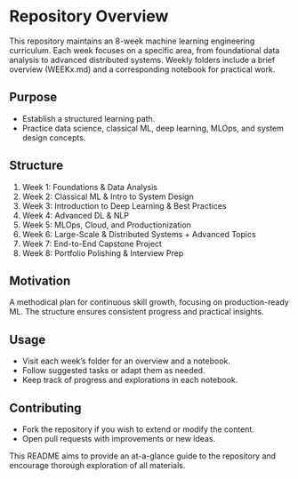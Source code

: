 # Repository Overview

This repository maintains an 8-week machine learning engineering curriculum. Each week focuses on a specific area, from foundational data analysis to advanced distributed systems. Weekly folders include a brief overview (WEEKx.md) and a corresponding notebook for practical work.

## Purpose
- Establish a structured learning path.  
- Practice data science, classical ML, deep learning, MLOps, and system design concepts.

## Structure
1. Week 1: Foundations & Data Analysis  
2. Week 2: Classical ML & Intro to System Design  
3. Week 3: Introduction to Deep Learning & Best Practices  
4. Week 4: Advanced DL & NLP  
5. Week 5: MLOps, Cloud, and Productionization  
6. Week 6: Large-Scale & Distributed Systems + Advanced Topics  
7. Week 7: End-to-End Capstone Project  
8. Week 8: Portfolio Polishing & Interview Prep  

## Motivation
A methodical plan for continuous skill growth, focusing on production-ready ML. The structure ensures consistent progress and practical insights.

## Usage
- Visit each week’s folder for an overview and a notebook.  
- Follow suggested tasks or adapt them as needed.  
- Keep track of progress and explorations in each notebook.

## Contributing
- Fork the repository if you wish to extend or modify the content.  
- Open pull requests with improvements or new ideas.

This README aims to provide an at-a-glance guide to the repository and encourage thorough exploration of all materials.